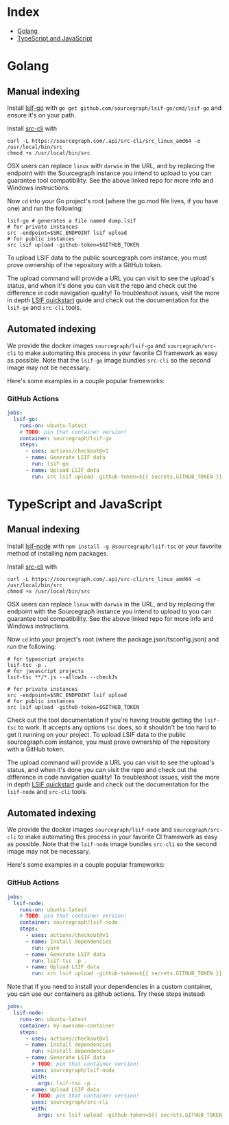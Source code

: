 # Index
- [Golang](#Golang)
- [TypeScript and JavaScript](#TypeScript-and-JavaScript)

# Golang

## Manual indexing

Install [lsif-go](https://github.com/sourcegraph/lsif-go) with `go get github.com/sourcegraph/lsif-go/cmd/lsif-go` and ensure it's on your path.

Install [src-cli](https://github.com/sourcegraph/src-cli) with
```console
curl -L https://sourcegraph.com/.api/src-cli/src_linux_amd64 -o /usr/local/bin/src
chmod +x /usr/local/bin/src
```
OSX users can replace `linux` with `darwin` in the URL, and by replacing the endpoint with the Sourcegraph instance you intend to upload to you can guarantee tool compatibility. See the above linked repo for more info and Windows instructions.

Now `cd` into your Go project's root (where the go.mod file lives, if you have one) and run the following:
```console
lsif-go # generates a file named dump.lsif
# for private instances
src -endpoint=$SRC_ENDPOINT lsif upload
# for public instances
src lsif upload -github-token=$GITHUB_TOKEN
```
To upload LSIF data to the public sourcegraph.com instance, you must prove ownership of the repository with a GitHub token.

The upload command will provide a URL you can visit to see the upload's status, and when it's done you can visit the repo and check out the difference in code navigation quality! To troubleshoot issues, visit the more in depth [LSIF quickstart](./lsif_quickstart.md) guide and check out the documentation for the `lsif-go` and `src-cli` tools.

## Automated indexing

We provide the docker images `sourcegraph/lsif-go` and `sourcegraph/src-cli` to make automating this process in your favorite CI framework as easy as possible. Note that the `lsif-go` image bundles `src-cli` so the second image may not be necessary.

Here's some examples in a couple popular frameworks:

### GitHub Actions
```yaml
jobs:
  lsif-go:
    runs-on: ubuntu-latest
    # TODO: pin that container version!
    container: sourcegraph/lsif-go
    steps:
      - uses: actions/checkout@v1
      - name: Generate LSIF data
        run: lsif-go
      - name: Upload LSIF data
        run: src lsif upload -github-token=${{ secrets.GITHUB_TOKEN }}
```

# TypeScript and JavaScript

## Manual indexing

Install [lsif-node](https://github.com/sourcegraph/lsif-node) with `npm install -g @sourcegraph/lsif-tsc` or your favorite method of installing npm packages.

Install [src-cli](https://github.com/sourcegraph/src-cli) with
```console
curl -L https://sourcegraph.com/.api/src-cli/src_linux_amd64 -o /usr/local/bin/src
chmod +x /usr/local/bin/src
```
OSX users can replace `linux` with `darwin` in the URL, and by replacing the endpoint with the Sourcegraph instance you intend to upload to you can guarantee tool compatibility. See the above linked repo for more info and Windows instructions.

Now `cd` into your project's root (where the package.json/tsconfig.json) and run the following:
```console
# for typescript projects
lsif-tsc -p .
# for javascript projects
lsif-tsc **/*.js --allowJs --checkJs

# for private instances
src -endpoint=$SRC_ENDPOINT lsif upload
# for public instances
src lsif upload -github-token=$GITHUB_TOKEN
```
Check out the tool documentation if you're having trouble getting the `lsif-tsc` to work. It accepts any options `tsc` does, so it shouldn't be too hard to get it running on your project. To upload LSIF data to the public sourcegraph.com instance, you must prove ownership of the repository with a GitHub token.

The upload command will provide a URL you can visit to see the upload's status, and when it's done you can visit the repo and check out the difference in code navigation quality! To troubleshoot issues, visit the more in depth [LSIF quickstart](./lsif_quickstart.md) guide and check out the documentation for the `lsif-node` and `src-cli` tools.

## Automated indexing

We provide the docker images `sourcegraph/lsif-node` and `sourcegraph/src-cli` to make automating this process in your favorite CI framework as easy as possible. Note that the `lsif-node` image bundles `src-cli` so the second image may not be necessary.

Here's some examples in a couple popular frameworks:

### GitHub Actions
```yaml
jobs:
  lsif-node:
    runs-on: ubuntu-latest
    # TODO: pin that container version!
    container: sourcegraph/lsif-node
    steps:
      - uses: actions/checkout@v1
      - name: Install dependencies
        run: yarn
      - name: Generate LSIF data
        run: lsif-tsc -p .
      - name: Upload LSIF data
        run: src lsif upload -github-token=${{ secrets.GITHUB_TOKEN }}
```
Note that if you need to install your dependencies in a custom container, you can use our containers as github actions. Try these steps instead:
```yaml
jobs:
  lsif-node:
    runs-on: ubuntu-latest
    container: my-awesome-container
    steps:
      - uses: actions/checkout@v1
      - name: Install dependencies
        run: <install dependencies>
      - name: Generate LSIF data
        # TODO: pin that container version!
        uses: sourcegraph/lsif-node
        with:
          args: lsif-tsc -p .
      - name: Upload LSIF data
        # TODO: pin that container version!
        uses: sourcegraph/src-cli
        with:
          args: src lsif upload -github-token=${{ secrets.GITHUB_TOKEN }}
```
